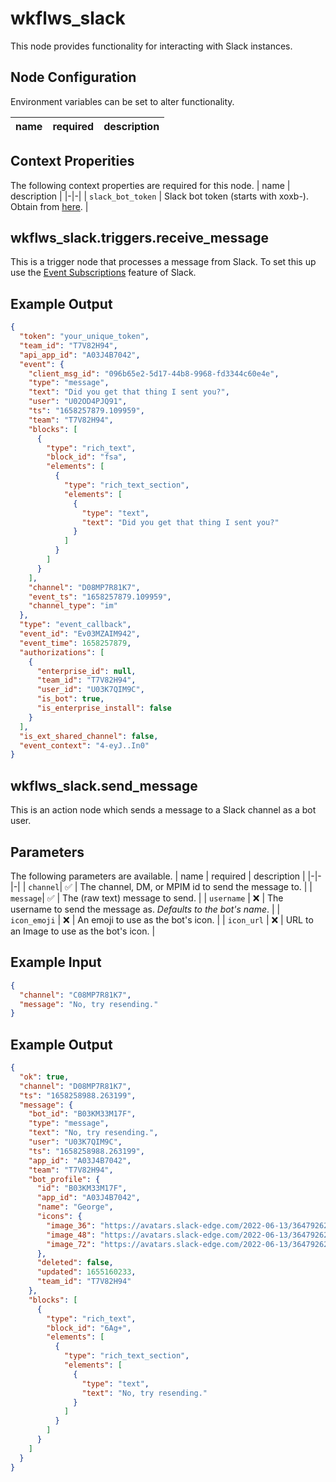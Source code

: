 # wkflws_slack
This node provides functionality for interacting with Slack instances.

## Node Configuration
Environment variables can be set to alter functionality.

| name | required | description |
|-|-|-|

## Context Properities
The following context properties are required for this node.
| name | description |
|-|-|
| `slack_bot_token` | Slack bot token (starts with xoxb-). Obtain from [here](https://api.slack.com/apps). |

## wkflws_slack.triggers.receive_message

This is a trigger node that processes a message from Slack. To set this up use the
[Event Subscriptions](https://api.slack.com/apis/connections/events-api) feature of Slack.

## Example Output

```json
{
  "token": "your_unique_token",
  "team_id": "T7V82H94",
  "api_app_id": "A03J4B7042",
  "event": {
    "client_msg_id": "096b65e2-5d17-44b8-9968-fd3344c60e4e",
    "type": "message",
    "text": "Did you get that thing I sent you?",
    "user": "U02OD4PJQ91",
    "ts": "1658257879.109959",
    "team": "T7V82H94",
    "blocks": [
      {
        "type": "rich_text",
        "block_id": "fsa",
        "elements": [
          {
            "type": "rich_text_section",
            "elements": [
              {
                "type": "text",
                "text": "Did you get that thing I sent you?"
              }
            ]
          }
        ]
      }
    ],
    "channel": "D08MP7R81K7",
    "event_ts": "1658257879.109959",
    "channel_type": "im"
  },
  "type": "event_callback",
  "event_id": "Ev03MZAIM942",
  "event_time": 1658257879,
  "authorizations": [
    {
      "enterprise_id": null,
      "team_id": "T7V82H94",
      "user_id": "U03K7QIM9C",
      "is_bot": true,
      "is_enterprise_install": false
    }
  ],
  "is_ext_shared_channel": false,
  "event_context": "4-eyJ..In0"
}
```

## wkflws_slack.send_message

This is an action node which sends a message to a Slack channel as a bot user.

## Parameters
The following parameters are available.
| name | required | description |
|-|-|-|
| `channel`| ✅ | The channel, DM, or MPIM id to send the message to. |
| `message`| ✅ | The (raw text) message to send. |
| `username` | ❌  | The username to send the message as. *Defaults to the bot's name*. |
| `icon_emoji` | ❌  | An emoji to use as the bot's icon. |
| `icon_url` | ❌  | URL to an Image to use as the bot's icon. |

## Example Input

```json
{
  "channel": "C08MP7R81K7",
  "message": "No, try resending."
}
```

## Example Output
```json
{
  "ok": true,
  "channel": "D08MP7R81K7",
  "ts": "1658258988.263199",
  "message": {
    "bot_id": "B03KM33M17F",
    "type": "message",
    "text": "No, try resending.",
    "user": "U03K7QIM9C",
    "ts": "1658258988.263199",
    "app_id": "A03J4B7042",
    "team": "T7V82H94",
    "bot_profile": {
      "id": "B03KM33M17F",
      "app_id": "A03J4B7042",
      "name": "George",
      "icons": {
        "image_36": "https://avatars.slack-edge.com/2022-06-13/3647926278103_b51dccf308a7ae82234e_36.png",
        "image_48": "https://avatars.slack-edge.com/2022-06-13/3647926278103_b51dccf308a7ae82234e_48.png",
        "image_72": "https://avatars.slack-edge.com/2022-06-13/3647926278103_b51dccf308a7ae82234e_72.png"
      },
      "deleted": false,
      "updated": 1655160233,
      "team_id": "T7V82H94"
    },
    "blocks": [
      {
        "type": "rich_text",
        "block_id": "6Ag+",
        "elements": [
          {
            "type": "rich_text_section",
            "elements": [
              {
                "type": "text",
                "text": "No, try resending."
              }
            ]
          }
        ]
      }
    ]
  }
}
```
